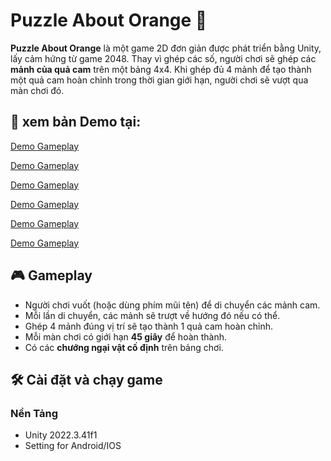 # Puzzle About Orange 🍊

**Puzzle About Orange** là một game 2D đơn giản được phát triển bằng Unity, lấy cảm hứng từ game 2048. Thay vì ghép các số, người chơi sẽ ghép các **mảnh của quả cam** trên một bảng 4x4. Khi ghép đủ 4 mảnh để tạo thành một quả cam hoàn chỉnh trong thời gian giới hạn, người chơi sẽ vượt qua màn chơi đó.

## 📸 xem bản Demo tại:
[Demo Gameplay](https://drive.google.com/file/d/1tzwhJYjhHMfYaAepnviCfOkluC5ey0Up/view?usp=drive_link)

[Demo Gameplay](https://drive.google.com/file/d/16ND4gtNHRNwof7EuWldZZQIWrzCKUHeW/view?usp=drive_link)

[Demo Gameplay](https://drive.google.com/file/d/1wmMcts5U6e94Ecmy3asKh7Dk4UPapDlv/view?usp=drive_link)

[Demo Gameplay](https://drive.google.com/file/d/10228XDJajK3GbmI23esk2NHnFU3Gwnut/view?usp=drive_link)

[Demo Gameplay](https://drive.google.com/file/d/1I0t6DfweixvNSNHWIZSshXiZqDeZw4rl/view?usp=drive_link)

[Demo Gameplay](https://drive.google.com/file/d/16Xu0Vd3vss-vsS4zfOELCMqomkB-0Bee/view?usp=drive_link)



## 🎮 Gameplay

- Người chơi vuốt (hoặc dùng phím mũi tên) để di chuyển các mảnh cam.
- Mỗi lần di chuyển, các mảnh sẽ trượt về hướng đó nếu có thể.
- Ghép 4 mảnh đúng vị trí sẽ tạo thành 1 quả cam hoàn chỉnh.
- Mỗi màn chơi có giới hạn **45 giây** để hoàn thành.
- Có các **chướng ngại vật cố định** trên bảng chơi.

## 🛠️ Cài đặt và chạy game

### Nền Tảng 

- Unity 2022.3.41f1
- Setting for Android/IOS



